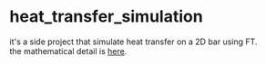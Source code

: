 # heat_transfer_simulation
it's a side project that simulate heat transfer on a 2D bar using FT.  
the mathematical detail is [here](https://oemiliatano.github.io/2022/05/06/%E7%86%B1%E5%82%B3%E5%B0%8E%E8%88%87%E5%82%85%E7%AB%8B%E8%91%89/).
